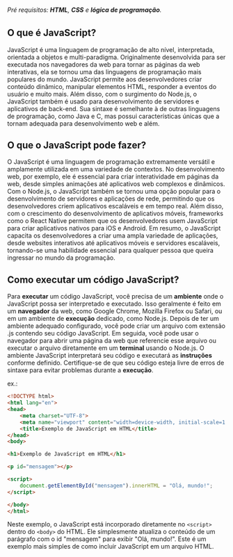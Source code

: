 ###### Pré requisitos: **HTML**, **CSS** e **lógica de programação**.

## O que é JavaScript?

JavaScript é uma linguagem de programação de alto nível, interpretada, orientada a objetos e multi-paradigma. Originalmente desenvolvida para ser executada nos navegadores da web para tornar as páginas da web interativas, ela se tornou uma das linguagens de programação mais populares do mundo. JavaScript permite aos desenvolvedores criar conteúdo dinâmico, manipular elementos HTML, responder a eventos do usuário e muito mais. Além disso, com o surgimento do Node.js, o JavaScript também é usado para desenvolvimento de servidores e aplicativos de back-end. Sua sintaxe é semelhante à de outras linguagens de programação, como Java e C, mas possui características únicas que a tornam adequada para desenvolvimento web e além.

## O que o JavaScript pode fazer?

O JavaScript é uma linguagem de programação extremamente versátil e amplamente utilizada em uma variedade de contextos. No desenvolvimento web, por exemplo, ele é essencial para criar interatividade em páginas da web, desde simples animações até aplicativos web complexos e dinâmicos. Com o Node.js, o JavaScript também se tornou uma opção popular para o desenvolvimento de servidores e aplicações de rede, permitindo que os desenvolvedores criem aplicativos escaláveis e em tempo real. Além disso, com o crescimento do desenvolvimento de aplicativos móveis, frameworks como o React Native permitem que os desenvolvedores usem JavaScript para criar aplicativos nativos para iOS e Android. Em resumo, o JavaScript capacita os desenvolvedores a criar uma ampla variedade de aplicações, desde websites interativos até aplicativos móveis e servidores escaláveis, tornando-se uma habilidade essencial para qualquer pessoa que queira ingressar no mundo da programação.

## Como executar um código JavaScript?

Para **executar** um código JavaScript, você precisa de um **ambiente** onde o JavaScript possa ser interpretado e executado. Isso geralmente é feito em um **navegador** da web, como Google Chrome, Mozilla Firefox ou Safari, ou em um ambiente de **execução** dedicado, como Node.js. Depois de ter um ambiente adequado configurado, você pode criar um arquivo com extensão .js contendo seu código JavaScript. Em seguida, você pode usar o navegador para abrir uma página da web que referencie esse arquivo ou executar o arquivo diretamente em um **terminal** usando o Node.js. O ambiente JavaScript interpretará seu código e executará as **instruções** conforme definido. Certifique-se de que seu código esteja livre de erros de sintaxe para evitar problemas durante a **execução**.

ex.:
```html
<!DOCTYPE html>
<html lang="en">
<head>
    <meta charset="UTF-8">
    <meta name="viewport" content="width=device-width, initial-scale=1.0">
    <title>Exemplo de JavaScript em HTML</title>
</head>
<body>

<h1>Exemplo de JavaScript em HTML</h1>

<p id="mensagem"></p>

<script>
    document.getElementById("mensagem").innerHTML = "Olá, mundo!";
</script>

</body>
</html>
```

Neste exemplo, o JavaScript está incorporado diretamente no `<script>` dentro do `<body>` do HTML. Ele simplesmente atualiza o conteúdo de um parágrafo com o id "mensagem" para exibir "Olá, mundo!". Este é um exemplo mais simples de como incluir JavaScript em um arquivo HTML.
